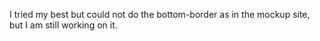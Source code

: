 I tried my best but could not do the bottom-border as in the mockup site, but I am still working on it.
